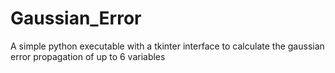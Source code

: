 # Gaussian_Error
A simple python executable with a tkinter interface to calculate the gaussian error propagation of up to 6 variables

